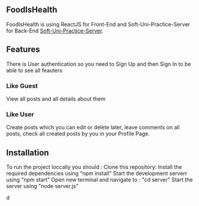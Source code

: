 ## FoodIsHealth 
FoodIsHealth is using ReactJS for Front-End and Soft-Uni-Practice-Server for Back-End 
 [Soft-Uni-Practice-Server](https://github.com/softuni-practice-server/softuni-practice-server).
## Features
There is User authentication so you need to Sign Up and then Sign In to be able to see all feauters
### Like Guest
View all posts and all details about them
### Like User
Create posts which you can edit or delete later, leave comments on all posts, check all created posts by you in your Profile Page. 
## Installation
To run the project loccally you should :
Clone this repository:
Install the required dependencies using "npm install"
Start the development serverr using "npm start"
Open new terminal and navigate to : "cd server"
Start the server using "node server.js"
 
d
